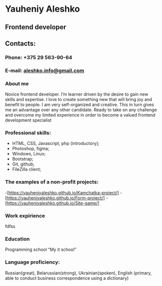 # **Yauheniy Aleshko** 
## Frontend developer 
## Contacts: 

### Phone:  +375 29 563-90-64
### E-mail:  aleshko.info@gmail.com

### About me  
Novice frontend developer.
I’m learner driven by the desire to gain new skills and expertise. I love to create 
something new that will bring joy and benefit to people. 
I am very self-organized and creative. This in turn gives me an advantage over any 
other candidate. Ready to take on any challenge and overcome my limited experience 
in order to become a valued frontend development specialist 

### Professional skills: 
- HTML, CSS, Javascript, php (introductory); 
- Photoshop, figma; 
- Windows, Linux; 
- Bootstrap;
- Git, github;
- FileZilla client;

### The examples of a non-profit projects: 
-[https://yauheniyaleshko.github.io/Kamchatka-project/]
-[https://yauheniyaleshko.github.io/Form-project/]
-[https://yauheniyaleshko.github.io/Site-game/]

### Work expirience  
fdfss

### Education  
Programming school “My it school” 

### Language proficiency:
Russian(great), Belarussian(strong), Ukrainian(spoken), 
English (primary, able to conduct business correspondence using a dictionary) 

